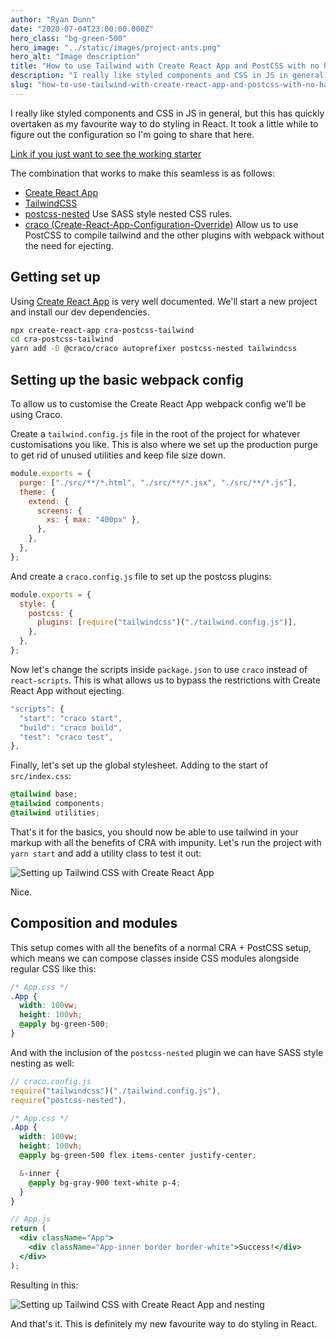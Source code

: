 ```yaml
---
author: "Ryan Dunn"
date: "2020-07-04T23:00:00.000Z"
hero_class: "bg-green-500"
hero_image: "../static/images/project-ants.png"
hero_alt: "Image description"
title: "How to use Tailwind with Create React App and PostCSS with no hassle"
description: "I really like styled components and CSS in JS in general, but this has quickly overtaken as my favourite way to do styling in React."
slug: "how-to-use-tailwind-with-create-react-app-and-postcss-with-no-hassle"
---
```


I really like styled components and CSS in JS in general, but this has quickly overtaken as my favourite way to do styling in React. It took a little while to figure out the configuration so I'm going to share that here.

[Link if you just want to see the working starter](https://github.com/ryanantonydunn/cra-postcss-tailwind)

The combination that works to make this seamless is as follows:

- [Create React App](https://create-react-app.dev/docs/getting-started/)
- [TailwindCSS](https://tailwindcss.com/)
- [postcss-nested](https://github.com/postcss/postcss-nested)
  Use SASS style nested CSS rules.
- [craco (Create-React-App-Configuration-Override)](https://www.npmjs.com/package/@craco/craco)
  Allow us to use PostCSS to compile tailwind and the other plugins with webpack without the need for ejecting.

## Getting set up

Using [Create React App](https://create-react-app.dev/docs/getting-started/) is very well documented. We'll start a new project and install our dev dependencies.

```bash
npx create-react-app cra-postcss-tailwind
cd cra-postcss-tailwind
yarn add -D @craco/craco autoprefixer postcss-nested tailwindcss
```

## Setting up the basic webpack config

To allow us to customise the Create React App webpack config we'll be using Craco.

Create a `tailwind.config.js` file in the root of the project for whatever customisations you like. This is also where we set up the production purge to get rid of unused utilities and keep file size down.

```javascript
module.exports = {
  purge: ["./src/**/*.html", "./src/**/*.jsx", "./src/**/*.js"],
  theme: {
    extend: {
      screens: {
        xs: { max: "400px" },
      },
    },
  },
};
```

And create a `craco.config.js` file to set up the postcss plugins:

```javascript
module.exports = {
  style: {
    postcss: {
      plugins: [require("tailwindcss")("./tailwind.config.js")],
    },
  },
};
```

Now let's change the scripts inside `package.json` to use `craco` instead of `react-scripts`. This is what allows us to bypass the restrictions with Create React App without ejecting.

```javascript
"scripts": {
  "start": "craco start",
  "build": "craco build",
  "test": "craco test",
},
```

Finally, let's set up the global stylesheet. Adding to the start of `src/index.css`:

```css
@tailwind base;
@tailwind components;
@tailwind utilities;
```

That's it for the basics, you should now be able to use tailwind in your markup with all the benefits of CRA with impunity. Let's run the project with `yarn start` and add a utility class to test it out:

![Setting up Tailwind CSS with Create React App](https://dev-to-uploads.s3.amazonaws.com/i/o5r76xikq8u0y1g17a7m.png)

Nice.

## Composition and modules

This setup comes with all the benefits of a normal CRA + PostCSS setup, which means we can compose classes inside CSS modules alongside regular CSS like this:

```css
/* App.css */
.App {
  width: 100vw;
  height: 100vh;
  @apply bg-green-500;
}
```

And with the inclusion of the `postcss-nested` plugin we can have SASS style nesting as well:

```javascript
// craco.config.js
require("tailwindcss")("./tailwind.config.js"),
require("postcss-nested"),
```

```css
/* App.css */
.App {
  width: 100vw;
  height: 100vh;
  @apply bg-green-500 flex items-center justify-center;

  &-inner {
    @apply bg-gray-900 text-white p-4;
  }
}
```

```jsx
// App.js
return (
  <div className="App">
    <div className="App-inner border border-white">Success!</div>
  </div>
);
```

Resulting in this:

![Setting up Tailwind CSS with Create React App and nesting](https://dev-to-uploads.s3.amazonaws.com/i/hxfwi50me7wxpqgjfv9p.png)

And that's it. This is definitely my new favourite way to do styling in React.
